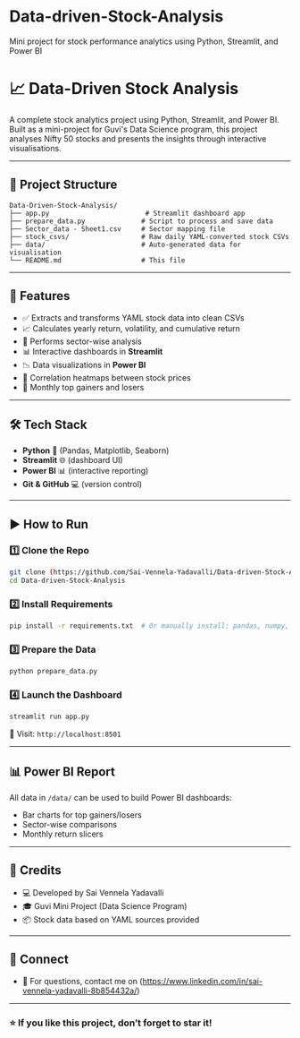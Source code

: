 # Data-driven-Stock-Analysis
Mini project for stock performance analytics using Python, Streamlit, and Power BI
# 📈 Data-Driven Stock Analysis

A complete stock analytics project using Python, Streamlit, and Power BI. Built as a mini-project for Guvi's Data Science program, this project analyses Nifty 50 stocks and presents the insights through interactive visualisations.

---

## 📁 Project Structure

```
Data-Driven-Stock-Analysis/
├── app.py                        # Streamlit dashboard app
├── prepare_data.py              # Script to process and save data
├── Sector_data - Sheet1.csv     # Sector mapping file
├── stock_csvs/                  # Raw daily YAML-converted stock CSVs
├── data/                        # Auto-generated data for visualisation
└── README.md                    # This file
```

---

## 🚀 Features

* ✅ Extracts and transforms YAML stock data into clean CSVs
* 📈 Calculates yearly return, volatility, and cumulative return
* 🏢 Performs sector-wise analysis
* 📊 Interactive dashboards in **Streamlit**
* 📉 Data visualizations in **Power BI**
* 🔗 Correlation heatmaps between stock prices
* 📅 Monthly top gainers and losers

---

## 🛠️ Tech Stack

* **Python** 🐍 (Pandas, Matplotlib, Seaborn)
* **Streamlit** 🌐 (dashboard UI)
* **Power BI** 📊 (interactive reporting)
* **Git & GitHub** 💻 (version control)

---

## ▶️ How to Run

### 1️⃣ Clone the Repo

```bash
git clone (https://github.com/Sai-Vennela-Yadavalli/Data-driven-Stock-Analysis.git)
cd Data-driven-Stock-Analysis
```


### 2️⃣ Install Requirements

```bash
pip install -r requirements.txt  # Or manually install: pandas, numpy, matplotlib, seaborn, streamlit
```

### 3️⃣ Prepare the Data

```bash
python prepare_data.py
```

### 4️⃣ Launch the Dashboard

```bash
streamlit run app.py
```

🧠 Visit: `http://localhost:8501`

---

## 📊 Power BI Report

All data in `/data/` can be used to build Power BI dashboards:

* Bar charts for top gainers/losers
* Sector-wise comparisons
* Monthly return slicers

---

## 📝 Credits

* 💻 Developed by Sai Vennela Yadavalli
* 🎓 Guvi Mini Project (Data Science Program)
* 📦 Stock data based on YAML sources provided

---

## 🔗 Connect

* 💬 For questions, contact me on (https://www.linkedin.com/in/sai-vennela-yadavalli-8b854432a/)

---

### ⭐ If you like this project, don’t forget to star it!
